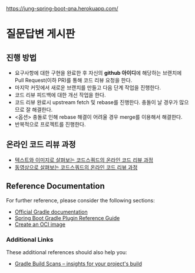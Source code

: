 https://jung-spring-boot-qna.herokuapp.com/

# 질문답변 게시판

## 진행 방법

* 요구사항에 대한 구현을 완료한 후 자신의 **github 아이디**에 해당하는 브랜치에 Pull Request(이하 PR)를 통해 코드 리뷰 요청을 한다.
* 마지막 커밋에서 새로운 브랜치를 만들고 다음 단계 작업을 진행한다.
* 코드 리뷰 피드백에 대한 개선 작업을 한다.
* 코드 리뷰 완료시 upstream fetch 및 rebase를 진행한다. 충돌이 날 경우가 많으므로 잘 해결한다.
* <옵션> 충돌로 인해 rebase 해결이 어려울 경우 merge를 이용해서 해결한다.
* 반복적으로 프로젝트를 진행한다.

## 온라인 코드 리뷰 과정
* [텍스트와 이미지로 살펴보는 코드스쿼드의 온라인 코드 리뷰 과정](https://github.com/code-squad/codesquad-docs/blob/master/codereview/README.md)
* [동영상으로 살펴보는 코드스쿼드의 온라인 코드 리뷰 과정](https://youtu.be/a5c9ku-_fok)

## Reference Documentation

For further reference, please consider the following sections:

* [Official Gradle documentation](https://docs.gradle.org)
* [Spring Boot Gradle Plugin Reference Guide](https://docs.spring.io/spring-boot/docs/2.4.3/gradle-plugin/reference/html/)
* [Create an OCI image](https://docs.spring.io/spring-boot/docs/2.4.3/gradle-plugin/reference/html/#build-image)

### Additional Links
These additional references should also help you:

* [Gradle Build Scans – insights for your project's build](https://scans.gradle.com#gradle)


